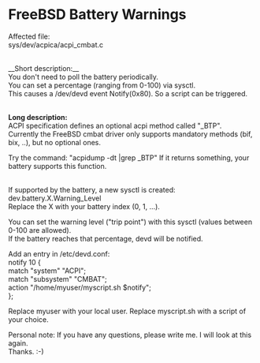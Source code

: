 # FreeBSD Battery Warnings

Affected file:<br>
sys/dev/acpica/acpi_cmbat.c<br>

<br>
__Short description:__<br>
You don't need to poll the battery periodically.<br>
You can set a percentage (ranging from 0-100) via sysctl.<br>
This causes a /dev/devd event Notify(0x80). So a script can be triggered.<br>
<br>

__Long description:__<br>
ACPI specification defines an optional acpi method called "_BTP". <br>
Currently the FreeBSD cmbat driver only supports mandatory methods (bif, bix, ..), but no optional ones.<br>

Try the command: "acpidump -dt |grep _BTP" 
If it returns something, your battery supports this function.<br><br>

If supported by the battery, a new sysctl is created: dev.battery.X.Warning_Level<br>
Replace the X with your battery index (0, 1, ...). <br>

You can set the warning level ("trip point") with this sysctl (values between 0-100 are allowed).<br>
If the battery reaches that percentage, devd will be notified.<br>

Add an entry in /etc/devd.conf:<br>
notify 10 {<br>
	match "system" "ACPI";<br>
	match "subsystem" "CMBAT";<br>
	action "/home/myuser/myscript.sh $notify";<br>
};<br>

Replace myuser with your local user. Replace myscript.sh with a script of your choice.<br>

Personal note: If you have any questions, please write me. I will look at this again.<br>
 Thanks. :-)
